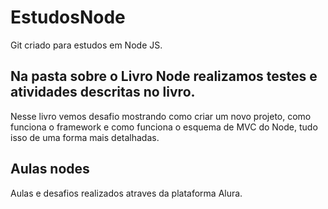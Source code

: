 # EstudosNode
Git criado para estudos em Node JS.

## Na pasta sobre o Livro Node realizamos testes e atividades descritas no livro.

Nesse livro vemos desafio mostrando como criar um novo projeto, como funciona o framework e como funciona o esquema de MVC do Node, tudo isso de uma forma mais detalhadas.

## Aulas nodes

Aulas e desafios realizados atraves da plataforma Alura.